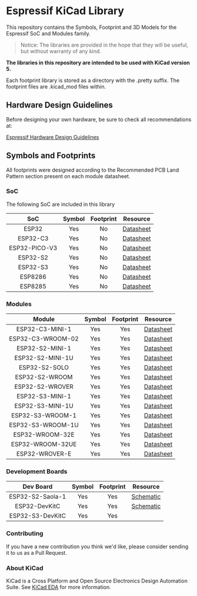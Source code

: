 # Espressif KiCad Library

This repository contains the Symbols, Footprint and 3D Models for the Espressif SoC and Modules family.

> Notice: The libraries are provided in the hope that they will be useful, but without warranty of any kind.

**The libraries in this repository are intended to be used with KiCad version 5.**

Each footprint library is stored as a directory with the .pretty suffix. The footprint files are .kicad_mod files within.

## Hardware Design Guidelines

Before designing your own hardware, be sure to check all recommendations at:

[Espressif Hardware Design Guidelines](https://www.espressif.com/sites/default/files/documentation/esp32_hardware_design_guidelines_en.pdf)

## Symbols and Footprints

All footprints were designed according to the Recommended PCB Land Pattern section present on each module datasheet.

### SoC

The following SoC are included in this library

| SoC          | Symbol | Footprint | Resource                                                                                               |
|:------------:|:------:|:---------:|:------------------------------------------------------------------------------------------------------:|
|ESP32         |Yes     |No         |[Datasheet](https://www.espressif.com/sites/default/files/documentation/esp32_datasheet_en.pdf)         |
|ESP32-C3      |Yes     |No         |[Datasheet](https://www.espressif.com/sites/default/files/documentation/esp32-c3_datasheet_en.pdf)      |
|ESP32-PICO-V3 |Yes     |No         |[Datasheet](https://www.espressif.com/sites/default/files/documentation/esp32-pico-v3_datasheet_en.pdf) |
|ESP32-S2      |Yes     |No         |[Datasheet](https://www.espressif.com/sites/default/files/documentation/esp32-s2_datasheet_en.pdf)      |
|ESP32-S3      |Yes     |No         |[Datasheet](https://www.espressif.com/sites/default/files/documentation/esp32-s3_datasheet_en.pdf)      |
|ESP8286       |Yes     |No         |[Datasheet](https://www.espressif.com/sites/default/files/documentation/0a-esp8266ex_datasheet_en.pdf)  |
|ESP8285       |Yes     |No         |[Datasheet](https://www.espressif.com/sites/default/files/documentation/0a-esp8285_datasheet_en.pdf)    |

### Modules

| Module           | Symbol | Footprint | Resource                                                                                                                    |
|:----------------:|:------:|:---------:|:---------------------------------------------------------------------------------------------------------------------------:|
|ESP32-C3-MINI-1   |Yes     |Yes        |[Datasheet](https://www.espressif.com/sites/default/files/documentation/esp32-c3-mini-1_datasheet_en.pdf)                    |
|ESP32-C3-WROOM-02 |Yes     |Yes        |[Datasheet](https://www.espressif.com/sites/default/files/documentation/esp32-c3-wroom-02_datasheet_en.pdf)                  |
|ESP32-S2-MINI-1   |Yes     |Yes        |[Datasheet](https://www.espressif.com/sites/default/files/documentation/esp32-s2-mini-1_esp32-s2-mini-1u_datasheet_en.pdf)   |
|ESP32-S2-MINI-1U  |Yes     |Yes        |[Datasheet](https://www.espressif.com/sites/default/files/documentation/esp32-s2-mini-1_esp32-s2-mini-1u_datasheet_en.pdf)   |
|ESP32-S2-SOLO     |Yes     |Yes        |[Datasheet](https://www.espressif.com/sites/default/files/documentation/esp32-s2-solo_esp32-s2-solo-u_datasheet_en.pdf)      |
|ESP32-S2-WROOM    |Yes     |Yes        |[Datasheet](https://www.espressif.com/sites/default/files/documentation/esp32-s2-wroom_esp32-s2-wroom-i_datasheet_en.pdf)    |
|ESP32-S2-WROVER   |Yes     |Yes        |[Datasheet](https://www.espressif.com/sites/default/files/documentation/esp32-s2-wrover_esp32-s2-wrover-i_datasheet_en.pdf)  |
|ESP32-S3-MINI-1   |Yes     |Yes        |[Datasheet](https://products.espressif.com/)                                                                                 |
|ESP32-S3-MINI-1U  |Yes     |Yes        |[Datasheet](https://products.espressif.com/)                                                                                 |
|ESP32-S3-WROOM-1  |Yes     |Yes        |[Datasheet](https://products.espressif.com/)                                                                                 |
|ESP32-S3-WROOM-1U |Yes     |Yes        |[Datasheet](https://products.espressif.com/)                                                                                 |
|ESP32-WROOM-32E   |Yes     |Yes        |[Datasheet](https://www.espressif.com/sites/default/files/documentation/esp32-wroom-32e_esp32-wroom-32ue_datasheet_en.pdf)   |
|ESP32-WROOM-32UE  |Yes     |Yes        |[Datasheet](https://www.espressif.com/sites/default/files/documentation/esp32-wroom-32e_esp32-wroom-32ue_datasheet_en.pdf)   |
|ESP32-WROVER-E    |Yes     |Yes        |[Datasheet](https://www.espressif.com/sites/default/files/documentation/esp32-wrover-e_esp32-wrover-ie_datasheet_en.pdf)     |

### Development Boards

| Dev Board        | Symbol | Footprint | Resource                                                                                 |
|:----------------:|:------:|:---------:|:----------------------------------------------------------------------------------------:|
| ESP32-S2-Saola-1 |  Yes   |    Yes    | [Schematic](https://dl.espressif.com/dl/schematics/ESP32-S2-SAOLA-1_V1.1_schematics.pdf) |
| ESP32-DevKitC    |  Yes   |    Yes    | [Schematic](https://dl.espressif.com/dl/schematics/esp32_devkitc_v4-sch.pdf)             |
| ESP32-S3-DevKitC |  Yes   |    Yes    |                                                                                          |

### Contributing

If you have a new contribution you think we'd like, please consider sending it to us as a Pull Request.

### About KiCad

KiCad is a Cross Platform and Open Source Electronics Design Automation Suite. See [KiCad EDA](https://kicad.org/) for more information.
